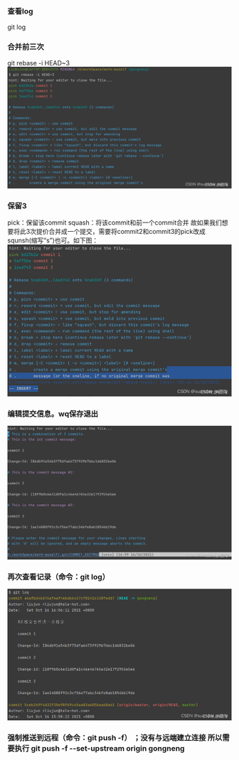 ### 查看log 
git log

### 合并前三次
git rebase -i HEAD~3
![img_9.png](img_9.png)

### 保留3
pick：保留该commit
squash：将该commit和前一个commit合并
故如果我们想要将此3次提价合并成一个提交，需要将commit2和commit3的pick改成squnsh(缩写“s”)也可。如下图：
![img_10.png](img_10.png)

### 编辑提交信息。wq保存退出
![img_11.png](img_11.png)

###  再次查看记录（命令：git log）
![img_12.png](img_12.png)

### 强制推送到远程（命令：git push -f） ；没有与远端建立连接 所以需要执行 git push -f --set-upstream origin gongneng 

